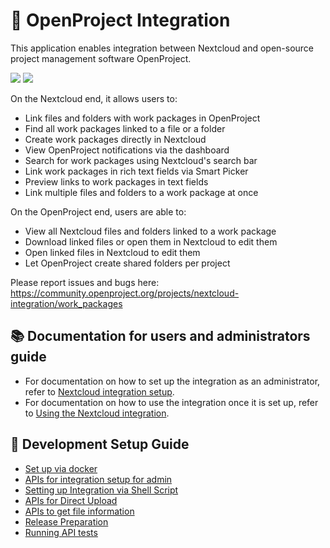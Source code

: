 # 🔗 OpenProject Integration

This application enables integration between Nextcloud and open-source project management software OpenProject. 

![](https://github.com/nextcloud/integration_openproject/raw/master/img/screenshot1.png)
![](https://github.com/nextcloud/integration_openproject/raw/master/img/screenshot2.png)

On the Nextcloud end, it allows users to:

* Link files and folders with work packages in OpenProject
* Find all work packages linked to a file or a folder
* Create work packages directly in Nextcloud
* View OpenProject notifications via the dashboard
* Search for work packages using Nextcloud's search bar
* Link work packages in rich text fields via Smart Picker
* Preview links to work packages in text fields
* Link multiple files and folders to a work package at once

On the OpenProject end, users are able to:

* View all Nextcloud files and folders linked to a work package
* Download linked files or open them in Nextcloud to edit them
* Open linked files in Nextcloud to edit them
* Let OpenProject create shared folders per project

Please report issues and bugs here: https://community.openproject.org/projects/nextcloud-integration/work_packages

## 📚 Documentation for users and administrators guide
- For documentation on how to set up the integration as an administrator, refer to [Nextcloud integration setup](https://openproject.org/docs/system-admin-guide/integrations/nextcloud/).
- For documentation on how to use the integration once it is set up, refer to [Using the Nextcloud integration](https://openproject.org/docs/user-guide/nextcloud-integration/).

## 🔨 Development Setup Guide
- [Set up via docker](docs/setup_via_docker.md)
- [APIs for integration setup for admin](docs/setting_up_as_admin.md)
- [Setting up Integration via Shell Script](docs/setting_up_via_shell_script.md)
- [APIs for Direct Upload](docs/direct_upload.md)
- [APIs to get file information](docs/get_file_information.md)
- [Release Preparation](docs/release.md)
- [Running API tests](docs/running_API_test.md)
